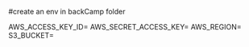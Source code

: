 #create an env in backCamp folder 

AWS_ACCESS_KEY_ID=
AWS_SECRET_ACCESS_KEY=
AWS_REGION=
S3_BUCKET=
